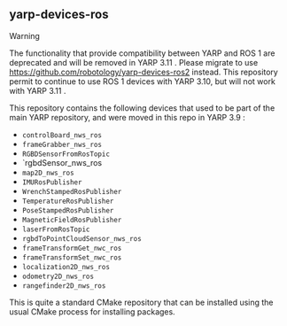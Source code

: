 ## yarp-devices-ros

> [!WARNING]  
> The functionality that provide compatibility between YARP and ROS 1 are deprecated and will be removed in YARP 3.11 . Please migrate to use https://github.com/robotology/yarp-devices-ros2 instead.
> This repository permit to continue to use ROS 1 devices with YARP 3.10, but will not work with YARP 3.11 .

This repository contains the following devices that used to be part of the main YARP repository, and were moved in this repo in YARP 3.9 :
* `controlBoard_nws_ros`
* `frameGrabber_nws_ros`
* `RGBDSensorFromRosTopic`
* `rgbdSensor_nws_ros
* `map2D_nws_ros`
* `IMURosPublisher`
* `WrenchStampedRosPublisher`
* `TemperatureRosPublisher`
* `PoseStampedRosPublisher`
* `MagneticFieldRosPublisher`
* `laserFromRosTopic`
* `rgbdToPointCloudSensor_nws_ros`
* `frameTransformGet_nwc_ros`
* `frameTransformSet_nwc_ros`
* `localization2D_nws_ros`
* `odometry2D_nws_ros`
* `rangefinder2D_nws_ros`

This is quite a standard CMake repository that can be installed using the usual CMake process for installing packages.
